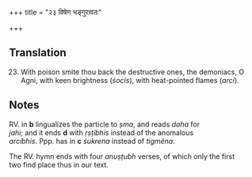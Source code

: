 +++
title = "२३ विषेण भङ्गुरावतः"

+++
## Translation
23. With poison smite thou back the destructive ones, the demoniacs, O  
Agni, with keen brightness (*śocís*), with heat-pointed flames (*arcí*).

## Notes
RV. in **b** lingualizes the particle to *ṣma*, and reads *daha* for  
*jahi;* and it ends **d** with *ṛṣṭíbhis* instead of the anomalous  
*arcíbhis*. Ppp. has in **c** *śukrena* instead of *tigména*.  
  
The RV. hymn ends with four *anuṣṭubh* verses, of which only the first  
two find place thus in our text.
